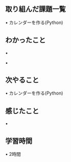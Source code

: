 ## 取り組んだ課題一覧
• カレンダーを作る(Python)




## わかったこと
• 

• 


## 次やること


• カレンダーを作る(Python)


## 感じたこと
• 


## 学習時間
• 2時間